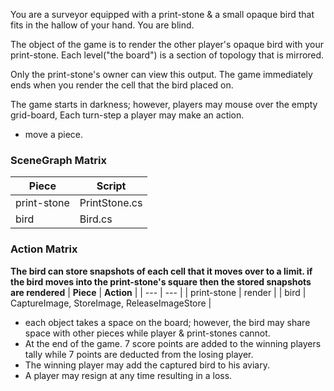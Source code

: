 You are a surveyor equipped with a print-stone & a small opaque bird that fits in the hallow of your hand. You are blind.

The object of the game is to render the other player's opaque bird with your print-stone. Each level("the board") is a section of topology that is mirrored.

Only the print-stone's owner can view this output. The game immediately ends when you render the cell that the bird placed on.

The game starts in darkness; however, players may mouse over the empty grid-board, Each turn-step a player may make an action.
- move a piece.

### SceneGraph Matrix
| **Piece** | **Script** |
| --- | --- |
| print-stone | PrintStone.cs | 
| bird | Bird.cs | 

### Action Matrix
**The bird can store snapshots of each cell that it moves over to a limit. if the bird moves into the print-stone's square then the stored snapshots are rendered**
| **Piece** | **Action** | 
| --- | --- | 
| print-stone | render | 
| bird | CaptureImage, StoreImage, ReleaseImageStore | 

- each object takes a space on the board; however, the bird may share space with other pieces while player & print-stones cannot.
- At the end of the game. 7 score points are added to the winning players tally while 7 points are deducted from the losing player.
- The winning player may add the captured bird to his aviary. 
- A player may resign at any time resulting in a loss.

  



